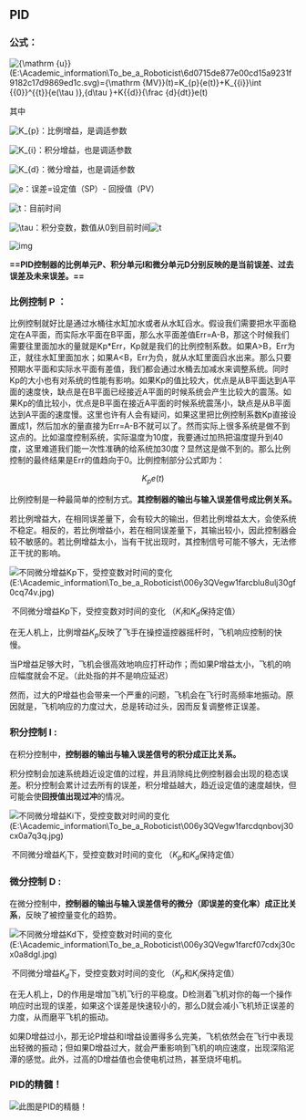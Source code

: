 ## PID

### 公式：

![{\mathrm  {u}}(E:\Academic_information\To_be_a_Roboticist\6d0715de877e00cd15a9231f9182c17d9869ed1c.svg)={\mathrm  {MV}}(t)=K_{p}{e(t)}+K_{{i}}\int _{{0}}^{{t}}{e(\tau )}\,{d\tau }+K_{{d}}{\frac  {d}{dt}}e(t)](https://wikimedia.org/api/rest_v1/media/math/render/svg/6d0715de877e00cd15a9231f9182c17d9869ed1c)

其中

![K_{p}](E:\Academic_information\To_be_a_Roboticist\81d33ac9af047e93746da20160e9952cdfad0d17.svg)：比例增益，是调适参数

![K_{i}](E:\Academic_information\To_be_a_Roboticist\719736a1feb0bd7e73bb1425641a61229f55bb6d.svg)：积分增益，也是调适参数

![K_{d}](E:\Academic_information\To_be_a_Roboticist\af467d41e25cebc9640cba0240778eaae4057181.svg)：微分增益，也是调适参数

![e](E:\Academic_information\To_be_a_Roboticist\cd253103f0876afc68ebead27a5aa9867d927467-1539439536328.svg)：误差=设定值（SP）- 回授值（PV）

![t](E:\Academic_information\To_be_a_Roboticist\65658b7b223af9e1acc877d848888ecdb4466560.svg)：目前时间

![\tau ](E:\Academic_information\To_be_a_Roboticist\38a7dcde9730ef0853809fefc18d88771f95206c.svg)：积分变数，数值从0到目前时间![t](E:\Academic_information\To_be_a_Roboticist\65658b7b223af9e1acc877d848888ecdb4466560.svg)

![img](E:\Academic_information\To_be_a_Roboticist\006y3QVegw1farbz0sa0nj318k0ki77i.jpg)



**==PID控制器的比例单元P、积分单元I和微分单元D分别反映的是当前误差、过去误差及未来误差。==**



### 比例控制 P ：

​        比例控制就好比是通过水桶往水缸加水或者从水缸舀水。假设我们需要把水平面稳定在A平面，而实际水平面在B平面，那么水平面差值Err=A-B，那这个时候我们需要往里面加水的量就是Kp*Err，Kp就是我们的比例控制系数。
​        如果A>B，Err为正，就往水缸里面加水；如果A<B，Err为负，就从水缸里面舀水出来。那么只要预期水平面和实际水平面有差值，我们都会通过水桶去加减水来调整系统。同时Kp的大小也有对系统的性能有影响。如果Kp的值比较大，优点是从B平面达到A平面的速度快，缺点是在B平面已经接近A平面的时候系统会产生比较大的震荡。如果Kp的值比较小，优点是B平面在接近A平面的时候系统震荡小，缺点是从B平面达到A平面的速度慢。
​        这里也许有人会有疑问，如果这里把比例控制系数Kp直接设置成1，然后加水的量直接为Err=A-B不就可以了。然而实际上很多系统是做不到这点的。比如温度控制系统，实际温度为10度，我要通过加热把温度提升到40度，这里难道我们能一次性准确的给系统加30度？显然这是做不到的。那么比例控制的最终结果是Err的值趋向于0。比例控制部分公式即为：

$$K_pe(t)$$



比例控制是一种最简单的控制方式。**其控制器的输出与输入误差信号成比例关系。**

若比例增益大，在相同误差量下，会有较大的输出，但若比例增益太大，会使系统不稳定。相反的，若比例增益小，若在相同误差量下，其输出较小，因此控制器会较不敏感的。若比例增益太小，当有干扰出现时，其控制信号可能不够大，无法修正干扰的影响。

![不同微分增益Kp下，受控变数对时间的变化 (E:\Academic_information\To_be_a_Roboticist\006y3QVegw1farcblu8ulj30gf0cq74v.jpg)](https://ww1.sinaimg.cn/large/006y3QVegw1farcblu8ulj30gf0cq74v.jpg)

​                          不同微分增益Kp下，受控变数对时间的变化 （$K_i$和$K_d$保持定值）

在无人机上，比例增益$K_p$反映了飞手在操控遥控器摇杆时，飞机响应控制的快慢。

当P增益足够大时，飞机会很高效地响应打杆动作；而如果P增益太小，飞机的响应幅度就会不足。（此处指的并不是响应延迟）

然而，过大的P增益也会带来一个严重的问题，飞机会在飞行时高频率地振动。原因就是，飞机响应的力度过大，总是转动过头，因而反复调整修正误差。



### 积分控制 I :

在积分控制中，**控制器的输出与输入误差信号的积分成正比关系。**

积分控制会加速系统趋近设定值的过程，并且消除纯比例控制器会出现的稳态误差。积分控制会累计过去所有的误差，积分增益越大，趋近设定值的速度越快，但可能会使**回授值出现过冲**的情况。

![不同微分增益Ki下，受控变数对时间的变化 (E:\Academic_information\To_be_a_Roboticist\006y3QVegw1farcdqnbovj30cx0a7q3q.jpg)](https://ww4.sinaimg.cn/large/006y3QVegw1farcdqnbovj30cx0a7q3q.jpg)

​                         不同微分增益$K_i$下，受控变数对时间的变化 （$K_p$和$K_d$保持定值）

### 微分控制 D :

在微分控制中，**控制器的输出与输入误差信号的微分（即误差的变化率）成正比关系**，反映了被控量变化的趋势。

![不同微分增益Kd下，受控变数对时间的变化 (E:\Academic_information\To_be_a_Roboticist\006y3QVegw1farcf07cdxj30cx0a8dgl.jpg)](https://ww2.sinaimg.cn/large/006y3QVegw1farcf07cdxj30cx0a8dgl.jpg)

​                           不同微分增益$K_d$下，受控变数对时间的变化 （$K_p$和$K_i$保持定值）

在无人机上，D的作用是增加飞机飞行的平稳度。D检测着飞机对你的每一个操作响应时出现的误差，如果这个误差是快速较小的，那么D就会减小飞机矫正误差的力度，从而磨平飞机的振动。

如果D增益过小，那无论P增益和I增益设置得多么完美，飞机依然会在飞行中表现出轻微的振动；但如果D增益过大，就会严重影响到飞机的响应速度，出现深陷泥潭的感觉。此外，过高的D增益值也会使电机过热，甚至烧坏电机。



### PID的精髓！

![此图是PID的精髓！](E:\Academic_information\To_be_a_Roboticist\006y3QVegw1farcgd3vung30b408cdqp-1539443416132.gif)

